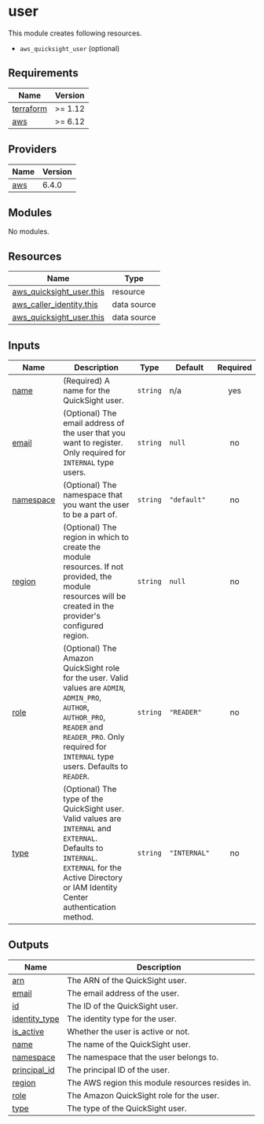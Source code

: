 # user

This module creates following resources.

- `aws_quicksight_user` (optional)

<!-- BEGIN_TF_DOCS -->
## Requirements

| Name | Version |
|------|---------|
| <a name="requirement_terraform"></a> [terraform](#requirement\_terraform) | >= 1.12 |
| <a name="requirement_aws"></a> [aws](#requirement\_aws) | >= 6.12 |

## Providers

| Name | Version |
|------|---------|
| <a name="provider_aws"></a> [aws](#provider\_aws) | 6.4.0 |

## Modules

No modules.

## Resources

| Name | Type |
|------|------|
| [aws_quicksight_user.this](https://registry.terraform.io/providers/hashicorp/aws/latest/docs/resources/quicksight_user) | resource |
| [aws_caller_identity.this](https://registry.terraform.io/providers/hashicorp/aws/latest/docs/data-sources/caller_identity) | data source |
| [aws_quicksight_user.this](https://registry.terraform.io/providers/hashicorp/aws/latest/docs/data-sources/quicksight_user) | data source |

## Inputs

| Name | Description | Type | Default | Required |
|------|-------------|------|---------|:--------:|
| <a name="input_name"></a> [name](#input\_name) | (Required) A name for the QuickSight user. | `string` | n/a | yes |
| <a name="input_email"></a> [email](#input\_email) | (Optional) The email address of the user that you want to register. Only required for `INTERNAL` type users. | `string` | `null` | no |
| <a name="input_namespace"></a> [namespace](#input\_namespace) | (Optional) The namespace that you want the user to be a part of. | `string` | `"default"` | no |
| <a name="input_region"></a> [region](#input\_region) | (Optional) The region in which to create the module resources. If not provided, the module resources will be created in the provider's configured region. | `string` | `null` | no |
| <a name="input_role"></a> [role](#input\_role) | (Optional) The Amazon QuickSight role for the user. Valid values are `ADMIN`, `ADMIN_PRO`, `AUTHOR`, `AUTHOR_PRO`, `READER` and `READER_PRO`. Only required for `INTERNAL` type users. Defaults to `READER`. | `string` | `"READER"` | no |
| <a name="input_type"></a> [type](#input\_type) | (Optional) The type of the QuickSight user. Valid values are `INTERNAL` and `EXTERNAL`. Defaults to `INTERNAL`. `EXTERNAL` for the Active Directory or IAM Identity Center authentication method. | `string` | `"INTERNAL"` | no |

## Outputs

| Name | Description |
|------|-------------|
| <a name="output_arn"></a> [arn](#output\_arn) | The ARN of the QuickSight user. |
| <a name="output_email"></a> [email](#output\_email) | The email address of the user. |
| <a name="output_id"></a> [id](#output\_id) | The ID of the QuickSight user. |
| <a name="output_identity_type"></a> [identity\_type](#output\_identity\_type) | The identity type for the user. |
| <a name="output_is_active"></a> [is\_active](#output\_is\_active) | Whether the user is active or not. |
| <a name="output_name"></a> [name](#output\_name) | The name of the QuickSight user. |
| <a name="output_namespace"></a> [namespace](#output\_namespace) | The namespace that the user belongs to. |
| <a name="output_principal_id"></a> [principal\_id](#output\_principal\_id) | The principal ID of the user. |
| <a name="output_region"></a> [region](#output\_region) | The AWS region this module resources resides in. |
| <a name="output_role"></a> [role](#output\_role) | The Amazon QuickSight role for the user. |
| <a name="output_type"></a> [type](#output\_type) | The type of the QuickSight user. |
<!-- END_TF_DOCS -->